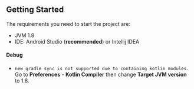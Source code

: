 ## Getting Started

The requirements you need to start the project are:
- JVM 1.8
- IDE: Android Studio (__recommended__) or Intellij IDEA 

#### Debug

- `new gradle sync is not supported due to containing kotlin modules`. Go to __Preferences__ - 
__Kotlin Compiler__ then change __Target JVM version__ to 1.8.